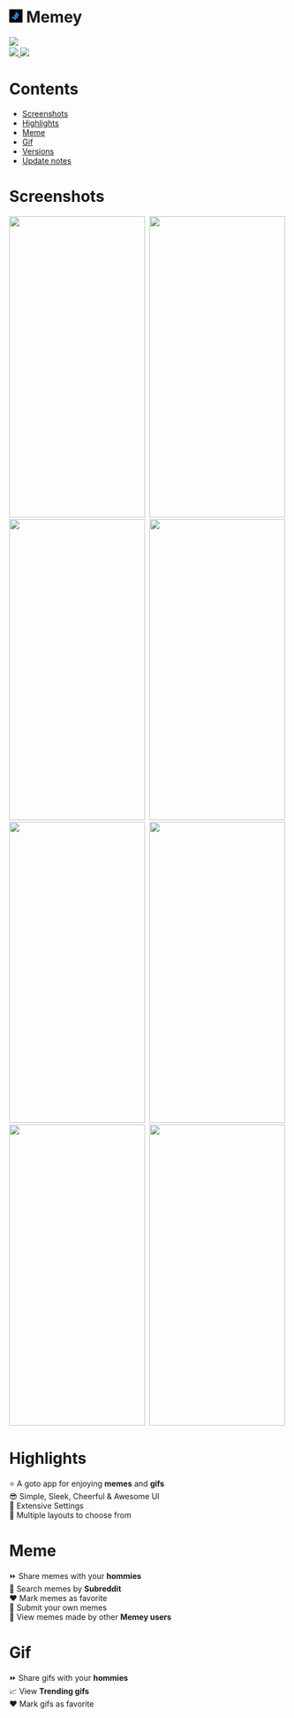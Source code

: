 # <img src="https://github.com/Hyouteki/Memey/blob/main/memey.png"  width="24" height="24">  Memey 

<a href="https://github.com/Hyouteki/Memey/raw/main/Memey.apk"> <img 
src="https://img.shields.io/badge/Click-to%20download%20the%20application-red"/> </a> <br> 
<a href="https://github.com/Hyouteki/Memey/blob/main/LICENSE.md"> <img 
src="https://img.shields.io/badge/License-MIT%20license-green"/> </a>
<a href="https://github.com/Hyouteki/Memey/releases/tag/Latest"> <img
src="https://img.shields.io/badge/Latest%20release-%CE%BB-blue"/> </a> <br>

# Contents

- [Screenshots](#screenshots)
- [Highlights](#highlights)
- [Meme](#meme)
- [Gif](#gif)
- [Versions](https://github.com/Hyouteki/Memey/blob/main/versions.md)
- [Update notes](https://github.com/Hyouteki/Memey/blob/main/update-notes.md)

# Screenshots

<kbd> 
<img src="https://github.com/Hyouteki/Memey/blob/main/versions/v%CE%BB/dump/random-meme-new.jpeg" width="246" height="544"> 
</kbd> <kbd> 
<img src="https://github.com/Hyouteki/Memey/blob/main/versions/v%CE%BB/dump/trending-gifs-new.jpeg" width="246" height="544">
</kbd> <kbd> 
<img src="https://github.com/Hyouteki/Memey/blob/main/versions/v%CE%BB/dump/search-memes-new.jpeg" width="246" height="544">
</kbd> <kbd> 
<img src="https://github.com/Hyouteki/Memey/blob/main/versions/v%CE%BB/dump/search-gifs-new.jpeg" width="246" height="544">
</kbd> <kbd> 
<img src="https://github.com/Hyouteki/Memey/blob/main/versions/v%CE%BB/dump/add-meme-new.jpeg" width="246" height="544"> 
</kbd> <kbd> 
<img src="https://github.com/Hyouteki/Memey/blob/main/versions/v%CE%BB/dump/single-meme-new.jpeg" width="246" height="544"> 
</kbd> <kbd> 
<img src="https://github.com/Hyouteki/Memey/blob/main/versions/v%CE%BB/dump/more-new.jpeg" width="246" height="544"> 
</kbd> <kbd> 
<img src="https://github.com/Hyouteki/Memey/blob/main/versions/v%CE%BB/dump/settings-new.jpeg" width="246" height="544"> 
</kbd>

# Highlights
⭐ A goto app for enjoying __memes__ and __gifs__<br>
😎 Simple, Sleek, Cheerful & Awesome UI<br>
💯 Extensive Settings<br>
📑 Multiple layouts to choose from

# Meme
⏩ Share memes with your __hommies__<br>
🔎 Search memes by __Subreddit__<br>
♥️ Mark memes as favorite<br>
📲 Submit your own memes<br>
🔭 View memes made by other __Memey users__<br>

# Gif
⏩ Share gifs with your __hommies__<br>
📈 View __Trending gifs__<br>
♥️ Mark gifs as favorite<br>

